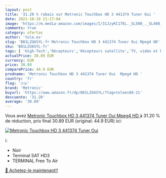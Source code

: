 ```yaml
---
layout: post
title: '31.20 % rabais sur Metronic Touchbox HD 3 441374 Tuner Oui '
date: 2021-10-18 21:17:04
image: 'https://m.media-amazon.com/images/I/31JzyKC17EL._SL500_._SL400_.jpg'
comments: true
category: ofertas
author: 'tole.es'
slug: 'B01LZG6SYL-fr Metronic Touchbox HD 3 441374 Tuner Oui Mpeg4 HD'
sku: 'B01LZG6SYL-fr'
tags: [ 'High-Tech','Récepteurs','Récepteurs satellite','TV, vidéo et home cinéma','metronic', ]
actualPrice: 30.89 EUR
currency: EUR
price: 30.89
comparePrice: 44.9 EUR
prodname: 'Metronic Touchbox HD 3 441374 Tuner Oui  Mpeg4 HD '
country: 'fr'
flag: '🇫🇷'
brand: 'Metronic'
buyurl: 'https://www.amazon.fr/dp/B01LZG6SYL/?tag=tolees0d-21'
descuento: '31.20'
average: '30.89'
---
```


Vous avez [Metronic Touchbox HD 3 441374 Tuner Oui  Mpeg4 HD ](https://www.amazon.fr/dp/B01LZG6SYL/?tag=tolees0d-21)  à  31.20 % de réduction, prix final  30.89 EUR (original: 44.9 EUR) ici:

[![Metronic Touchbox HD 3 441374 Tuner Oui ](https://m.media-amazon.com/images/I/31JzyKC17EL._SL500_._SL400_.jpg)](https://www.amazon.fr/dp/B01LZG6SYL/?tag=tolees0d-21)

ℹ️:

- Noir
- Terminal SAT HD3
- TERMINAL Free To Air

[🛒 Achetez-le maintenant!!](https://www.amazon.fr/dp/B01LZG6SYL/?tag=tolees0d-21)
